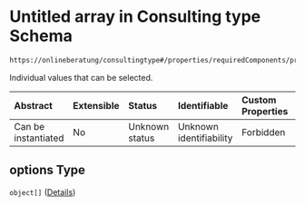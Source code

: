 # Untitled array in Consulting type Schema

```txt
https://onlineberatung/consultingtype#/properties/requiredComponents/properties/age/properties/options
```

Individual values that can be selected.

| Abstract            | Extensible | Status         | Identifiable            | Custom Properties | Additional Properties | Access Restrictions | Defined In                                                           |
| :------------------ | :--------- | :------------- | :---------------------- | :---------------- | :-------------------- | :------------------ | :------------------------------------------------------------------- |
| Can be instantiated | No         | Unknown status | Unknown identifiability | Forbidden         | Allowed               | none                | [consulting-type.json*](consulting-type.json "open original schema") |

## options Type

`object[]` ([Details](consulting-type-properties-requiredcomponents-properties-age-properties-options-items.md))
